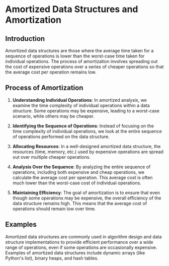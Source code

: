 # Amortized Data Structures and Amortization

## Introduction
Amortized data structures are those where the average time taken for a sequence of operations is lower than the worst-case time taken for individual operations. The process of amortization involves spreading out the cost of expensive operations over a series of cheaper operations so that the average cost per operation remains low.

## Process of Amortization

1. **Understanding Individual Operations**: In amortized analysis, we examine the time complexity of individual operations within a data structure. Some operations may be expensive, leading to a worst-case scenario, while others may be cheaper.

2. **Identifying the Sequence of Operations**: Instead of focusing on the time complexity of individual operations, we look at the entire sequence of operations performed on the data structure.

3. **Allocating Resources**: In a well-designed amortized data structure, the resources (time, memory, etc.) used by expensive operations are spread out over multiple cheaper operations.

4. **Analysis Over the Sequence**: By analyzing the entire sequence of operations, including both expensive and cheap operations, we calculate the average cost per operation. This average cost is often much lower than the worst-case cost of individual operations.

5. **Maintaining Efficiency**: The goal of amortization is to ensure that even though some operations may be expensive, the overall efficiency of the data structure remains high. This means that the average cost of operations should remain low over time.

## Examples
Amortized data structures are commonly used in algorithm design and data structure implementations to provide efficient performance over a wide range of operations, even if some operations are occasionally expensive. Examples of amortized data structures include dynamic arrays (like Python's list), binary heaps, and hash tables.
